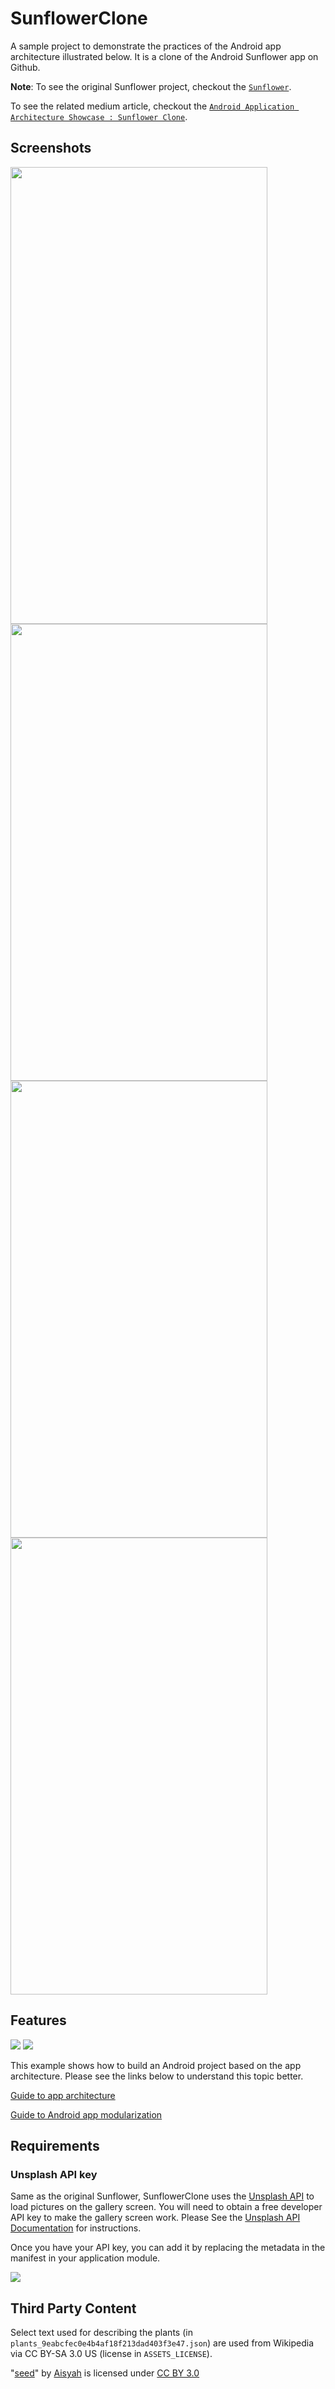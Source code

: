 # SunflowerClone

A sample project to demonstrate the practices of the Android app architecture illustrated below. It is a clone of the Android Sunflower app on Github.

**Note**: To see the original Sunflower project, checkout the [`Sunflower`](https://github.com/android/sunflower/tree/views).

To see the related medium article, checkout the [`Android Application Architecture Showcase : Sunflower Clone`](https://medium.com/@b9915034/android-application-architecture-showcase-sunflower-clone-dee729f6e1f2).

## Screenshots

<img src="docs/screenshots/Screenshot_1.png" width=411 height=731/>
<img src="docs/screenshots/Screenshot_2.png" width=411 height=731/>
<img src="docs/screenshots/Screenshot_3.png" width=411 height=731/>
<img src="docs/screenshots/Screenshot_4.png" width=411 height=731/>

## Features

<img src="docs/diagrams/Android App Architecture Overview.png"/>
<img src="docs/diagrams/Sunflower Clone Dependency Graph.png"/>

This example shows how to build an Android project based on the app architecture.
Please see the links below to understand this topic better.

[Guide to app architecture](https://developer.android.com/topic/architecture)

[Guide to Android app modularization](https://developer.android.com/topic/modularization)

## Requirements

### Unsplash API key

Same as the original Sunflower, SunflowerClone uses the [Unsplash API](https://unsplash.com/developers) to load pictures on the gallery
screen. You will need to obtain a free developer API key to make the gallery screen work. Please See the
[Unsplash API Documentation](https://unsplash.com/documentation) for instructions.

Once you have your API key, you can add it by replacing the metadata in the manifest in your application module.

<img src="docs/screenshots/Screenshot_Unsplash_API_Key.png"/>

## Third Party Content

Select text used for describing the plants (in `plants_9eabcfec0e4b4af18f213dad403f3e47.json`) are used from Wikipedia via CC BY-SA 3.0 US (license in `ASSETS_LICENSE`).

"[seed](https://thenounproject.com/search/?q=seed&i=1585971)" by [Aisyah](https://thenounproject.com/aisyahalmasyira/) is licensed under [CC BY 3.0](https://creativecommons.org/licenses/by/3.0/us/legalcode)
